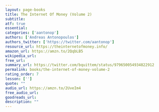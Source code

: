 ```yaml
---
layout: page-books
title: The Internet Of Money (Volume 2)
subtitle: 
atf: true
essential: 
categories: ['aantonop']
authors: ['Andreas Antonopoulos']
authors_twitter: ['https://twitter.com/aantonop']
resource_url: https://theinternetofmoney.info/
amazon_url: https://amzn.to/2QqbLB5
wikipedia_url: 
free_url: 
summary_url: https://twitter.com/bquittem/status/979650054934822912
permalink: books/the-internet-of-money-volume-2
rating_order: 7
lesson: ['']
quote: ""
audio_url: https://amzn.to/2UveIm4
free_audio_url: 
goodreads_url: 
description: ""
---
```


